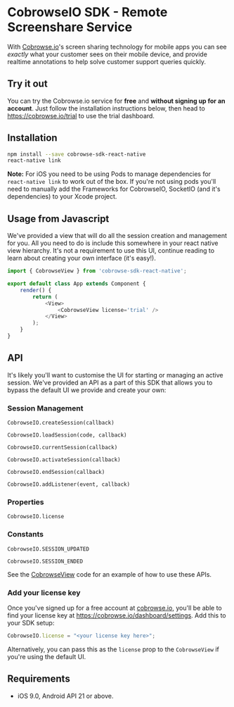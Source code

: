 # CobrowseIO SDK - Remote Screenshare Service

With [Cobrowse.io](https://cobrowse.io)'s screen sharing technology for mobile apps you can see *exactly* what your customer sees on their mobile device, and provide realtime annotations to help solve customer support queries quickly.

## Try it out

You can try the Cobrowse.io service for **free** and **without signing up for an account**. Just follow the installation instructions below, then head to <https://cobrowse.io/trial> to use the trial dashboard.

## Installation

```bash
npm install --save cobrowse-sdk-react-native
react-native link
```

**Note:** For iOS you need to be using Pods to manage dependencies for `react-native link` to work out of the box. If you're not using pods you'll need to manually add the Frameworks for CobrowseIO, SocketIO (and it's dependencies) to your Xcode project.

## Usage from Javascript

We've provided a view that will do all the session creation and management for you. All you need to do is include this somewhere in your react native view hierarchy. It's not a requirement to use this UI, continue reading to learn about creating your own interface (it's easy!).

```javascript
import { CobrowseView } from 'cobrowse-sdk-react-native';

export default class App extends Component {
    render() {
        return (
            <View>
                <CobrowseView license='trial' />
            </View>
        );
    }
}
```

## API

It's likely you'll want to customise the UI for starting or managing an active session. We've provided an API as a part of this SDK that allows you to bypass the default UI we provide and create your own:

### Session Management

`CobrowseIO.createSession(callback)`


`CobrowseIO.loadSession(code, callback)`


`CobrowseIO.currentSession(callback)`


`CobrowseIO.activateSession(callback)`


`CobrowseIO.endSession(callback)`


`CobrowseIO.addListener(event, callback)`



### Properties

`CobrowseIO.license`


### Constants

`CobrowseIO.SESSION_UPDATED`

`CobrowseIO.SESSION_ENDED`


See the [CobrowseView](./js/CobrowseView.js) code for an example of how to use these APIs.


### Add your license key
Once you've signed up for a free account at [cobrowse.io](https://cobrowse.io), you'll be able to find your license key at <https://cobrowse.io/dashboard/settings>. Add this to your SDK setup:

```javascript
CobrowseIO.license = "<your license key here>";
```

Alternatively, you can pass this as the `license` prop to the `CobrowseView` if you're using the default UI.

## Requirements

* iOS 9.0, Android API 21 or above.
